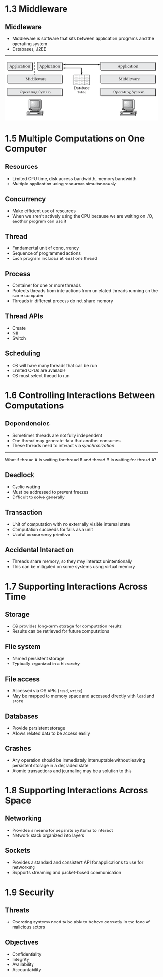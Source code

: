 1.3 Middleware
==============

Middleware
----------

- Middleware is software that sits between application programs and the operating system
- Databases, J2EE

---

![Middleware](media/1-2.png)

1.5 Multiple Computations on One Computer
=========================================

Resources
---------

- Limited CPU time, disk access bandwidth, memory bandwidth
- Multiple application using resources simultaneously

Concurrency
-----------

- Make efficient use of resources
- When we aren't actively using the CPU because we are waiting on I/O, another program can use it

Thread
------

- Fundamental unit of concurrency
- Sequence of programmed actions
- Each program includes at least one thread

Process
-------

- Container for one or more threads
- Protects threads from interactions from unrelated threads running on the same computer
- Threads in different process do not share memory

Thread APIs
-----------

- Create 
- Kill
- Switch

Scheduling
----------

- OS will have many threads that can be run
- Limited CPUs are available
- OS must select thread to run

1.6 Controlling Interactions Between Computations
=================================================

Dependencies
------------

- Sometimes threads are not fully independent
- One thread may generate data that another consumes
- These threads need to interact via *synchronization*

---

What if thread A is waiting for thread B and thread B is waiting for thread A?

Deadlock
--------

- Cyclic waiting
- Must be addressed to prevent freezes
- Difficult to solve generally

Transaction
-----------

- Unit of computation with no externally visible internal state
- Computation succeeds for fails as a unit
- Useful concurrency primitive

Accidental Interaction
----------------------

- Threads share memory, so they may interact unintentionally
- This can be mitigated on some systems using virtual memory

1.7 Supporting Interactions Across Time
=======================================

Storage
-------

- OS provides long-term storage for computation results
- Results can be retrieved for future computations

File system
-----------

- Named persistent storage
- Typically organized in a hierarchy

File access
-----------

- Accessed via OS APIs (`read`, `write`)
- May be mapped to memory space and accessed directly with `load` and `store`

Databases
---------

- Provide persistent storage
- Allows related data to be access easily

Crashes
-------

- Any operation should be immediately interruptable without leaving persistent storage in a degraded state
- Atomic transactions and journaling may be a solution to this

1.8 Supporting Interactions Across Space
========================================

Networking
----------

- Provides a means for separate systems to interact
- Network stack organized into layers

Sockets
-------

- Provides a standard and consistent API for applications to use for networking
- Supports streaming and packet-based communication

1.9 Security
============

Threats
-------

- Operating systems need to be able to behave correctly in the face of malicious actors

Objectives
----------

- Confidentiality
- Integrity
- Availability
- Accountability
